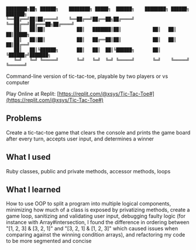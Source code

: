 ```
████████╗██╗ ██████╗    ████████╗ █████╗  ██████╗    ████████╗ ██████╗ ███████╗
╚══██╔══╝██║██╔════╝    ╚══██╔══╝██╔══██╗██╔════╝    ╚══██╔══╝██╔═══██╗██╔════╝
   ██║   ██║██║            ██║   ███████║██║            ██║   ██║   ██║█████╗
   ██║   ██║██║            ██║   ██╔══██║██║            ██║   ██║   ██║██╔══╝
   ██║   ██║╚██████╗       ██║   ██║  ██║╚██████╗       ██║   ╚██████╔╝███████╗
   ╚═╝   ╚═╝ ╚═════╝       ╚═╝   ╚═╝  ╚═╝ ╚═════╝       ╚═╝    ╚═════╝ ╚══════╝

```

Command-line version of tic-tac-toe, playable by two players or vs computer

Play Online at Replit:
[https://replit.com/@xsys/Tic-Tac-Toe#](https://replit.com/@xsys/Tic-Tac-Toe#)

## Problems

Create a tic-tac-toe game that clears the console and prints the game board after every turn, accepts user input, and determines a winner

## What I used

Ruby classes, public and private methods, accessor methods, loops

## What I learned

How to use OOP to split a program into multiple logical components, minimizing how much of a class is exposed by privatizing methods, create a game loop, sanitizing and validating user input, debugging faulty logic (for instance with Array#intersection, I found the difference in ordering between "[1, 2, 3] & [3, 2, 1]" and "[3, 2, 1] & [1, 2, 3]" which caused issues when comparing against the winning condition arrays), and refactoring my code to be more segmented and concise

